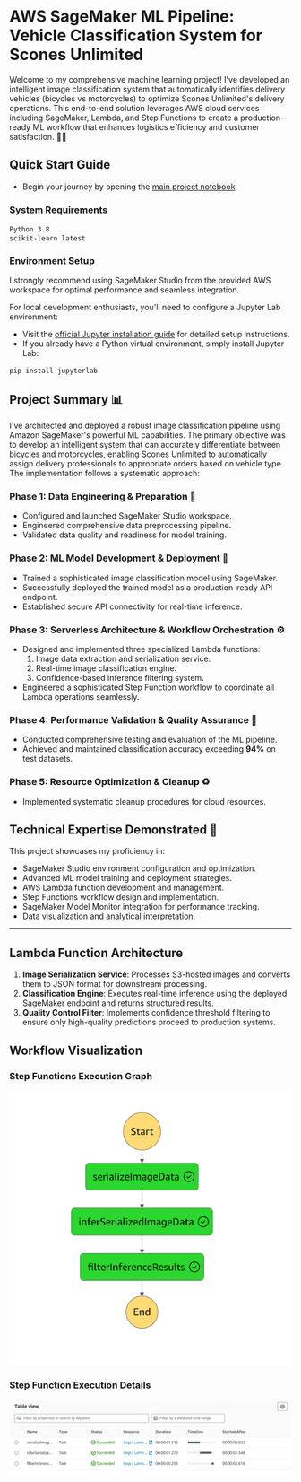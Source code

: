# AWS SageMaker ML Pipeline: Vehicle Classification System for Scones Unlimited

Welcome to my comprehensive machine learning project! I've developed an intelligent image classification system that automatically identifies delivery vehicles (bicycles vs motorcycles) to optimize Scones Unlimited's delivery operations. This end-to-end solution leverages AWS cloud services including SageMaker, Lambda, and Step Functions to create a production-ready ML workflow that enhances logistics efficiency and customer satisfaction. 🚀🤖

## Quick Start Guide

* Begin your journey by opening the [main project notebook](SconesUnlimited.ipynb).

### System Requirements

```
Python 3.8
scikit-learn latest
```


### Environment Setup
I strongly recommend using SageMaker Studio from the provided AWS workspace for optimal performance and seamless integration.

For local development enthusiasts, you'll need to configure a Jupyter Lab environment:
* Visit the [official Jupyter installation guide](https://jupyter.org/install.html) for detailed setup instructions.
* If you already have a Python virtual environment, simply install Jupyter Lab:
```
pip install jupyterlab
```


## Project Summary 📊

I've architected and deployed a robust image classification pipeline using Amazon SageMaker's powerful ML capabilities. The primary objective was to develop an intelligent system that can accurately differentiate between bicycles and motorcycles, enabling Scones Unlimited to automatically assign delivery professionals to appropriate orders based on vehicle type. The implementation follows a systematic approach:

### Phase 1: Data Engineering & Preparation 📁

- Configured and launched SageMaker Studio workspace.
- Engineered comprehensive data preprocessing pipeline.
- Validated data quality and readiness for model training.

### Phase 2: ML Model Development & Deployment 🚀

- Trained a sophisticated image classification model using SageMaker.
- Successfully deployed the trained model as a production-ready API endpoint.
- Established secure API connectivity for real-time inference.

### Phase 3: Serverless Architecture & Workflow Orchestration ⚙️

- Designed and implemented three specialized Lambda functions:
  1. Image data extraction and serialization service.
  2. Real-time image classification engine.
  3. Confidence-based inference filtering system.
- Engineered a sophisticated Step Function workflow to coordinate all Lambda operations seamlessly.

### Phase 4: Performance Validation & Quality Assurance 🧪

- Conducted comprehensive testing and evaluation of the ML pipeline.
- Achieved and maintained classification accuracy exceeding **94%** on test datasets.

### Phase 5: Resource Optimization & Cleanup ♻️

- Implemented systematic cleanup procedures for cloud resources.

## Technical Expertise Demonstrated 🧠

This project showcases my proficiency in:

- SageMaker Studio environment configuration and optimization.
- Advanced ML model training and deployment strategies.
- AWS Lambda function development and management.
- Step Functions workflow design and implementation.
- SageMaker Model Monitor integration for performance tracking.
- Data visualization and analytical interpretation.

----
## Lambda Function Architecture

1. **Image Serialization Service**: Processes S3-hosted images and converts them to JSON format for downstream processing.
2. **Classification Engine**: Executes real-time inference using the deployed SageMaker endpoint and returns structured results.
3. **Quality Control Filter**: Implements confidence threshold filtering to ensure only high-quality predictions proceed to production systems.

## Workflow Visualization

### Step Functions Execution Graph
![Step Functions Graph](./images/stepfunction-graph.png)

### Step Function Execution Details
![Step Functions Table View](./images/stepfunction-tableview.png)